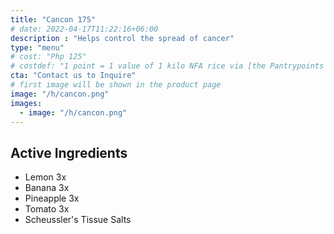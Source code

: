 ```yaml
---
title: "Cancon 175"
# date: 2022-04-17T11:22:16+06:00
description : "Helps control the spread of cancer"
type: "menu"
# cost: "Php 125"
# costdef: "1 point = 1 value of 1 kilo NFA rice via [the Pantrypoints system](https://pantrypoints.com)"
cta: "Contact us to Inquire"
# first image will be shown in the product page
image: "/h/cancon.png"
images:
  - image: "/h/cancon.png"
---
```



## Active Ingredients

- Lemon 3x
- Banana 3x
- Pineapple 3x
- Tomato 3x
- Scheussler's Tissue Salts

